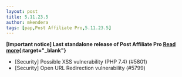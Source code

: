 ```yaml
---
layout: post
title: 5.11.23.5
author: mkendera
tags: [pap,Post Affiliate Pro,5.11.23.5]
---
```


**[Important notice] Last standalone release of Post Affiliate Pro [Read more](https://support.qualityunit.com/219593-Last-standalone-release-of-Post-Affiliate-Pro){:target="_blank"}**

- [Security] Possible XSS vulnerability (PHP 7.4) (#5801)
- [Security] Open URL Redirection vulnerability (#5799)
